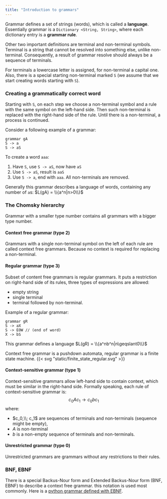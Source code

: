 ```yaml
---
title: "Introduction to grammars"
---
```


Grammar defines a set of strings (words), which is called a **language**.
Essentially grammar is a `Dictionary <String, String>`, where each dictionary entry is a
**grammar rule**.

Other two important definitions are terminal and non-terminal symbols.
Terminal is a string that cannot be resolved into something else,
unlike non-terminal. Consequently, a result of grammar resolve should always be a sequence
of terminals.

For terminals a lowercase letter is assigned, for non-terminal a capital one. Also, there is a
special starting non-terminal marked `S`
(we assume that we start creating words starting with `S`).

### Creating a grammatically correct word

Starting with `S`, on each step we choose a non-terminal symbol and a rule with the same symbol on
the left-hand side. Then such non-terminal is replaced with the right-hand side of the rule. Until
there is a non-terminal, a process is continued.

Consider a following example of a grammar:

```
grammar gA
S -> a
S -> aS
```

To create a word `aaa`:

1. Have `S`, use `S -> aS`, now have `aS`
2. Use `S -> aS`, result is `aaS`
3. Use `S -> a`, end with `aaa`. All non-terminals are removed.

Generally this grammar describes a language of words, containing any number of `a`s:
$L(gA) = \\{a^n|n>0\\}$

### The Chomsky hierarchy

Grammar with a smaller type number contains all grammars with a bigger type number.

#### Context free grammar (type 2)

Grammars with a single non-terminal symbol on the left of each rule are called context free
grammars. Because no context is required for replacing a non-terminal.

#### Regular grammar (type 3)

Subset of content free grammars is regular grammars. It puts a restriction on right-hand side of
its rules, three types of expressions are allowed:

* empty string
* single terminal
* terminal followed by non-terminal.

Example of a regular grammar:

```
grammar gR
S -> aX
S -> EOW // (end of word)
X -> bS
```

This grammar defines a language $L(gR) = \\{a^nb^n|n\geqslant0\\}$

Context free grammar is a pushdown automata, regular grammar is a finite state machine.
{{< svg "static/finite_state_regular.svg" >}}

#### Context-sensitive grammar (type 1)

Context-sensitive grammars allow left-hand side to contain context, which must be similar in the
right-hand side. Formally speaking, each rule of context-sensitive grammar is:
$$c_0Ac_1 \rightarrow c_0bc_1$$ where:

* $c_0,\\; c_1$ are sequences of terminals and non-terminals
  (sequence might be empty),
* $A$ is non-terminal
* $b$ is a non-empty sequence of terminals and non-terminals.

#### Unrestricted grammar (type 0)

Unrestricted grammars are grammars without any restrictions to their rules.

### BNF, EBNF

There is a special Backus-Nour form and Extended Backus-Nour form (BNF, EBNF) to
describe a context free grammar. this notation is used most commonly. Here is
a [python grammar defined with EBNF](https://docs.python.org/3/reference/grammar.html). 
